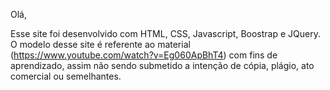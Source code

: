 Olá,

Esse site foi desenvolvido com HTML, CSS, Javascript, Boostrap e JQuery.
O modelo desse site é referente ao material (https://www.youtube.com/watch?v=Eg060ApBhT4) com fins de aprendizado, assim não sendo submetido a intenção de cópia, plágio, ato comercial ou semelhantes.
